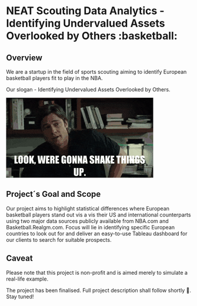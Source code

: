 <h1> NEAT Scouting Data Analytics - Identifying Undervalued Assets Overlooked by Others :basketball: </h1>  

<h2> Overview </h2>  

We are a startup in the field of sports scouting aiming to identify European basketball players fit to play in the NBA.  

Our slogan - Identifying Undervalued Assets Overlooked by Others.  

!["Wait, have I heard this somewhere before??"](pics/bradpittmoneyball.gif)  

<h2> Project´s Goal and Scope </h2>  

Our project aims to highlight statistical differences where European basketball players stand out vis a vis their US and international counterparts using two major data sources publicly available from NBA.com and Basketball.Realgm.com. Focus will lie in identifying specific European countries to look out for and deliver an easy-to-use Tableau dashboard for our clients to search for suitable prospects.  

<h2> Caveat </h2>  

Please note that this project is non-profit and is aimed merely to simulate a real-life example. 



The project has been finalised. Full project description shall follow shortly :hammer:. Stay tuned!
